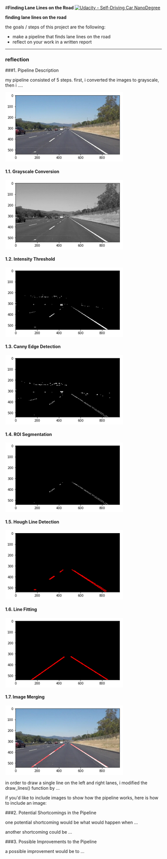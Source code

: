 #**Finding Lane Lines on the Road** 
[![Udacity - Self-Driving Car NanoDegree](https://s3.amazonaws.com/udacity-sdc/github/shield-carnd.svg)](http://www.udacity.com/drive)

**finding lane lines on the road**

the goals / steps of this project are the following:
* make a pipeline that finds lane lines on the road
* reflect on your work in a written report


[//]: # (image references)

[image12]: ./examples/grayscale.jpg "grayscale"
[image1]: ./writeup_images/image1.png "image1"
[image1_grayscale]: ./writeup_images/image1_grayscale.png "image1_grayscale"
[image1_graythreshold]: ./writeup_images/image1_graythreshold.png "image1_graythreshold"
[image1_canny]: ./writeup_images/image1_canny.png "image1_canny"
[image1_roi]: ./writeup_images/image1_roi.png "image1_roi"
[image1_hough]: ./writeup_images/image1_hough.png "image1_hough"
[image1_fit]: ./writeup_images/image1_fit.png "image1_fit"
[image1_result]: ./writeup_images/image1_result.png "image1_result"

---

### reflection

###1. Pipeline Description

my pipeline consisted of 5 steps. first, i converted the images to grayscale, then i .... 

![alt text][image1]

#### 1.1. Grayscale Conversion

![alt text][image1_grayscale]

#### 1.2. Intensity Threshold

![alt text][image1_graythreshold]

#### 1.3. Canny Edge Detection

![alt text][image1_canny]

#### 1.4. ROI Segmentation

![alt text][image1_roi]

#### 1.5. Hough Line Detection

![alt text][image1_hough]

#### 1.6. Line Fitting

![alt text][image1_fit]

#### 1.7. Image Merging

![alt text][image1_result]


in order to draw a single line on the left and right lanes, i modified the draw_lines() function by ...

if you'd like to include images to show how the pipeline works, here is how to include an image: 



###2. Potential Shortcomings in the Pipeline


one potential shortcoming would be what would happen when ... 

another shortcoming could be ...


###3. Possible Improvements to the Pipeline

a possible improvement would be to ...
